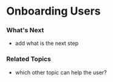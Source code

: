 # Onboarding Users



### What's Next
- add what is the next step

### Related Topics
- which other topic can help the user?